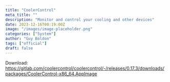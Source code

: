 ```yaml
---
title: "CoolerControl"
meta_title: ""
description: "Monitor and control your cooling and other devices"
date: 2023-12-16T00:19:00Z
image: "/images/image-placeholder.png"
categories: ["System"]
author: "Guy Boldon"
tags: ["official"]
draft: false
---
```


Download: https://gitlab.com/coolercontrol/coolercontrol/-/releases/0.17.3/downloads/packages/CoolerControl-x86_64.AppImage
